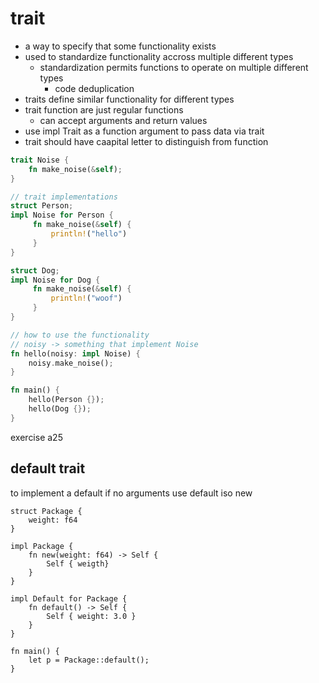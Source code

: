 # trait

- a way to specify that some functionality exists
- used to standardize functionality accross multiple different types
  - standardization permits functions to operate on multiple different types
    - code deduplication
- traits define similar functionality for different types
- trait function are just regular functions
  - can accept arguments and return values
- use impl Trait as a function argument to pass data via trait
- trait should have caapital letter to distinguish from function

```rust
trait Noise {
    fn make_noise(&self);
}

// trait implementations
struct Person;
impl Noise for Person {
     fn make_noise(&self) {
         println!("hello")
     }
}

struct Dog;
impl Noise for Dog {
     fn make_noise(&self) {
         println!("woof")
     }
}

// how to use the functionality
// noisy -> something that implement Noise
fn hello(noisy: impl Noise) {
    noisy.make_noise();
}

fn main() {
    hello(Person {});
    hello(Dog {});
}
```

exercise a25

## default trait

to implement a default
if no arguments use default iso new

```
struct Package {
    weight: f64
}

impl Package {
    fn new(weight: f64) -> Self {
        Self { weigth}
    }
}

impl Default for Package {
    fn default() -> Self {
        Self { weight: 3.0 }
    }
}

fn main() {
    let p = Package::default();
}
```
